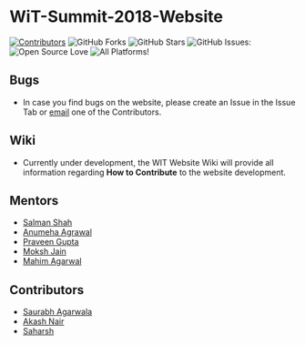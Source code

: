# WiT-Summit-2018-Website

[![Contributors](https://img.shields.io/github/contributors/IEEE-NITK/WiT-Summit-2018.svg)](https://github.com/IEEE-NITK//WiT-Summit-2018.svg/graphs/contributors)
![GitHub Forks](https://img.shields.io/github/forks/IEEE-NITK//WiT-Summit-2018.svg)
![GitHub Stars](https://img.shields.io/github/stars/IEEE-NITK//WiT-Summit-2018.svg)
![GitHub Issues:](https://img.shields.io/github/issues/IEEE-NITK/WiT-Summit-2018.svg)
![Open Source Love](https://badges.frapsoft.com/os/v1/open-source.png?v=103)
![All Platforms!](https://img.shields.io/badge/Windows,%20OS/X,%20Linux-%20%20-brightgreen.svg)

## Bugs
* In case you find bugs on the website, please create an Issue in the Issue Tab or [email](mailto:ieee@nitk.edu.in) one of the Contributors.

## Wiki
* Currently under development, the WIT Website Wiki will provide all information regarding **How to Contribute** to the website development. 

## Mentors
* [Salman Shah](https://github.com/salman-bhai)
* [Anumeha Agrawal](https://github.com/anumehaagrawal)
* [Praveen Gupta](https://github.com/pvgupta24)
* [Moksh Jain](https://github.com/MJ10)
* [Mahim Agarwal](https://github.com/mahim23)

## Contributors
* [Saurabh Agarwala](https://github.com/SaurabhAgarwala)
* [Akash Nair](https://github.com/nimbus98)
* [Saharsh ](https://github.com/Saharsh007)